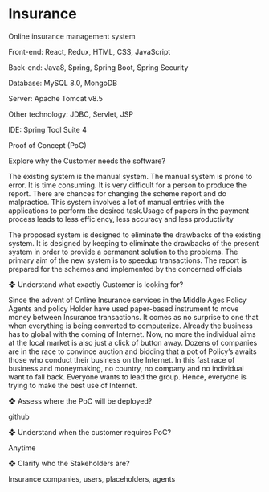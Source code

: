 # Insurance
Online insurance management system

Front-end: React, Redux, HTML, CSS, JavaScript

Back-end: Java8, Spring, Spring Boot, Spring Security

Database: MySQL 8.0, MongoDB

Server: Apache Tomcat v8.5

Other technology: JDBC, Servlet, JSP

IDE: Spring Tool Suite 4


Proof of Concept (PoC)

Explore why the Customer needs the software?

The existing system is the manual system. The manual system is prone to error. It is time consuming. It is very difficult for a person to produce the report. There are chances for changing the scheme report and do malpractice. This system involves a lot of manual entries with the applications to perform the desired task.Usage of papers in the payment process leads to less efficiency, less accuracy and less productivity

The proposed system is designed to eliminate the drawbacks of the existing system.  It is designed by keeping to eliminate the drawbacks of the present system in order to provide a permanent solution to the problems.  The primary aim of the new system is to speedup transactions.  The report is prepared for the schemes and implemented by the concerned officials


❖ Understand what exactly Customer is looking for?

Since the advent of Online Insurance services in the Middle Ages Policy Agents and policy Holder have used paper-based instrument to move money between Insurance transactions. It comes as no surprise to one that when everything is being converted to computerize. Already the business has to global with the coming of Internet. Now, no more the individual aims at the local market is also just a click of button away. Dozens of companies are in the race to convince auction and bidding that a pot of Policy’s awaits those who conduct their business on the Internet. In this fast race of business and moneymaking, no country, no company and no individual want to fall back. Everyone wants to lead the group. Hence, everyone is trying to make the best use of Internet.


❖ Assess where the PoC will be deployed?

github


❖ Understand when the customer requires PoC?

Anytime


❖ Clarify who the Stakeholders are?

Insurance companies, users, placeholders, agents
